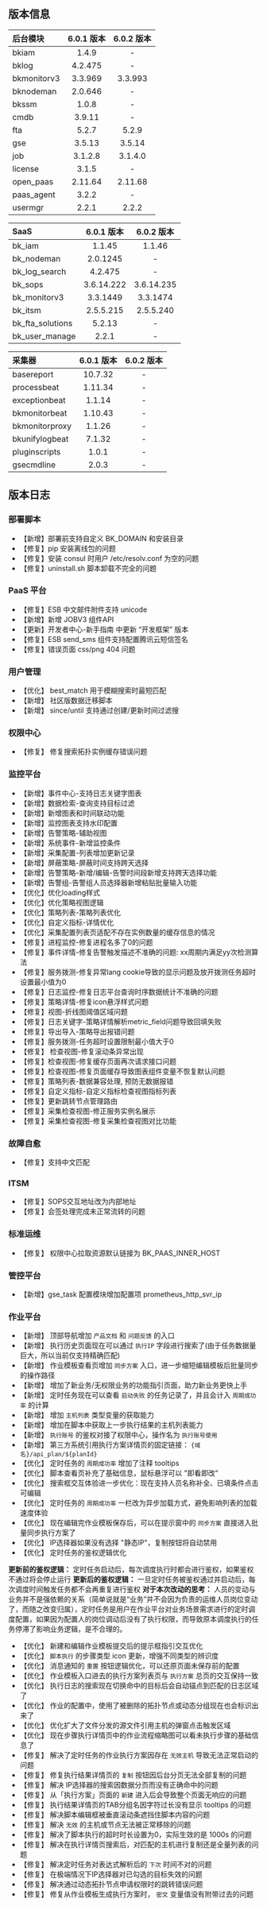 ## 版本信息

| 后台模块    | 6.0.1 版本    | 6.0.2 版本|
| :----------- | :-------: | :-------: |
| bkiam       | 1.4.9  |-|
| bklog       | 4.2.475 |-|
| bkmonitorv3 |3.3.969|3.3.993|
| bknodeman   | 2.0.646 |-|
| bkssm       | 1.0.8   |-|
| cmdb        | 3.9.11  |-|
| fta         | 5.2.7   |5.2.9|
| gse         | 3.5.13  |3.5.14|
| job         | 3.1.2.8 |3.1.4.0|
| license     | 3.1.5   |-|
| open_paas   | 2.11.64|2.11.68|
| paas_agent  | 3.2.2 |-|
| usermgr     | 2.2.1   |2.2.2|

| SaaS             | 6.0.1 版本       | 6.0.2 版本     |
| :---------------- | :----------: | :----------: |
| bk_iam           | 1.1.45  |1.1.46|
| bk_nodeman       | 2.0.1245|-|
| bk_log_search    | 4.2.475|-|
| bk_sops          | 3.6.14.222 |3.6.14.235|
| bk_monitorv3     | 3.3.1449 |3.3.1474|
| bk_itsm          | 2.5.5.215|2.5.5.240|
| bk_fta_solutions |5.2.13|-|
| bk_user_manage   |2.2.1|-|

| 采集器         | 6.0.1 版本    | 6.0.2 版本     |
| :------- | :-------: |:--------:|
| basereport     | 10.7.32 |-|
| processbeat    | 1.11.34 |-|
| exceptionbeat  | 1.1.14  |-|
| bkmonitorbeat  | 1.10.43 |-|
| bkmonitorproxy | 1.1.26  |-|
| bkunifylogbeat | 7.1.32  |-|
| pluginscripts  | 1.0.1   |-|
| gsecmdline     | 2.0.3   |-|

## 版本日志

### 部署脚本
- 【新增】部署前支持自定义 BK_DOMAIN 和安装目录
- 【修复】pip 安装离线包的问题
- 【修复】安装 consul 时用户 /etc/resolv.conf 为空的问题
- 【修复】uninstall.sh 脚本卸载不完全的问题

### PaaS 平台

- 【修复】ESB 中文邮件附件支持 unicode
- 【新增】新增 JOBV3 组件API
- 【更新】开发者中心-新手指南 中更新 “开发框架” 版本
- 【修复】ESB send_sms 组件支持配置腾讯云短信签名
- 【修复】错误页面 css/png 404 问题

### 用户管理

- 【优化】 best_match 用于模糊搜索时最短匹配
- 【新增】 社区版数据迁移脚本
- 【新增】 since/until 支持通过创建/更新时间过滤搜

### 权限中心

- 【修复】 修复搜索拓扑实例缓存错误问题

### 监控平台

- 【新增】事件中心-支持日志关键字图表
- 【新增】数据检索-查询支持目标过滤
- 【新增】新增图表和时间联动功能
- 【新增】监控图表支持水印配置
- 【新增】告警策略-辅助视图
- 【新增】系统事件-新增监控条件
- 【新增】采集配置-列表增加更新记录
- 【新增】屏蔽策略-屏蔽时间支持跨天选择
- 【新增】告警策略-新增/编辑-告警时间段新增支持跨天选择功能
- 【新增】告警组-告警组人员选择器新增粘贴批量输入功能
- 【优化】优化loading样式
- 【优化】优化策略视图逻辑
- 【优化】策略列表-策略列表优化
- 【优化】自定义指标-详情优化
- 【优化】采集配置列表页适配不存在实例数量的缓存信息的情况
- 【修复】进程监控-修复进程名多了0的问题
- 【修复】事件详情-修复告警触发描述不准确的问题: xx周期内满足yy次检测算法
- 【修复】服务拨测-修复异常lang cookie导致的显示问题及放开拨测任务超时设置最小值为0
- 【修复】日志监控-修复日志平台查询时序数据统计不准确的问题
- 【修复】策略详情-修复icon悬浮样式问题
- 【修复】视图-折线图阈值区域问题
- 【修复】日志关键字-策略详情解析metric_field问题导致回填失败
- 【修复】导出导入-策略导出报错问题
- 【修复】服务拨测-任务超时设置限制最小值大于0
- 【修复】 检查视图-修复滚动条异常出现
- 【修复】检查视图-修复缓存页面再次请求接口问题
- 【修复】检查视图-修复页面缓存导致图表组件变量不恢复默认问题
- 【修复】策略列表-数据兼容处理, 预防无数据报错
- 【修复】自定义指标-自定义指标检查视图指标列表
- 【修复】更新跳转节点管理路由
- 【修复】采集检查视图-修正服务实例名展示
- 【修复】采集检查视图-修复采集检查视图对比功能

### 故障自愈
- 【修复】支持中文匹配

### ITSM
- 【修复】SOPS交互地址改为内部地址
- 【修复】会签处理完成未正常流转的问题
### 标准运维
- 【修复】 权限中心拉取资源默认链接为 BK_PAAS_INNER_HOST

### 管控平台
- 【新增】gse_task 配置模块增加配置项 prometheus_http_svr_ip

### 作业平台
- 【新增】 顶部导航增加  `产品文档`  和  `问题反馈`  的入口
- 【新增】 执行历史页面现在可以通过  `执行IP`  字段进行搜索了(由于任务数据量巨大，所以当前仅支持精确匹配)
- 【新增】 作业模板查看页增加  `同步方案`  入口，进一步缩短编辑模板后批量同步的操作路径
- 【新增】 增加了新业务/无权限业务的功能指引页面，助力新业务更快上手
- 【新增】 定时任务现在可以查看  `启动失败`  的任务记录了，并且会计入  `周期成功率`  的计算
- 【新增】 增加  `主机列表`  类型变量的获取能力
- 【新增】 增加在脚本中获取上一步执行结果的主机列表能力
- 【新增】  `执行账号`  的鉴权对接了权限中心，操作名为  `执行账号使用` 
- 【新增】 第三方系统引用执行方案详情页的固定链接： `{域名}/api_plan/${planId}` 
- 【优化】 定时任务的  `周期成功率`  增加了注释 tooltips
- 【优化】 脚本查看页补充了基础信息，鼠标悬浮可以 "即看即改"
- 【优化】 搜索框交互体验进一步优化：现在支持人员名称补全、已填条件点击可编辑
- 【优化】 定时任务的  `周期成功率`  一栏改为异步加载方式，避免影响列表的加载速度体验
- 【优化】 现在编辑完作业模板保存后，可以在提示窗中的  `同步方案`  直接进入批量同步执行方案了
- 【优化】 IP选择器如果没有选择 "静态IP"，复制按钮将自动禁用
- 【优化】 定时任务的鉴权逻辑优化
> 
**更新前的鉴权逻辑：**
定时任务启动后，每次调度执行时都会进行鉴权，如果鉴权不通过将会停止运行
**更新后的鉴权逻辑：**
一旦定时任务被鉴权通过并启动后，每次调度时间触发任务都不会再重复进行鉴权
**对于本次改动的思考：**
人员的变动与业务并不是强依赖的关系（简单说就是“业务”并不会因为负责的运维人员岗位变动了，而随之改变归属），定时任务是用户在作业平台对业务场景需求进行的定时调度配置，如果因为配置人的岗位调动后没有了执行权限，而导致原本调度执行的任务停滞了影响业务逻辑，是不合理的。

- 【优化】 新建和编辑作业模板提交后的提示框指引交互优化
- 【优化】  `脚本执行`  的步骤类型 icon 更新，增强不同类型的辨识度
- 【优化】 消息通知的  `重置`  按钮逻辑优化，可以还原页面未保存前的配置
- 【优化】 作业模板入口进去的执行方案列表页与  `执行方案`  总页的交互保持一致
- 【优化】 执行日志的搜索现在切换命中的目标后会自动锚点到匹配的日志区域了
- 【优化】 作业的配置中，使用了被删除的拓扑节点或动态分组现在也会标识出来了
- 【优化】 优化扩大了文件分发的源文件引用主机的弹窗点击触发区域
- 【优化】 现在步骤执行详情页中的作业流程缩略图可以看未执行步骤的基础信息了
- 【修复】 解决了定时任务的作业执行方案因存在  `无效主机`  导致无法正常启动的问题
- 【修复】 修复执行结果详情页的  `复制`  按钮因后台分页无法全部复制的问题
- 【修复】 解决 IP选择器的搜索因数据分页而没有正确命中的问题
- 【修复】 从「执行方案」页面的  `新建`  进入后会导致整个页面无响应的问题
- 【修复】 执行结果详情页的TAB分组名因字符过长没有显示 tooltips 的问题
- 【修复】 解决脚本编辑框被垂直滚动条遮挡住脚本内容的问题
- 【修复】 解决  `无效`  的主机或节点无法被正常移除的问题
- 【修复】 解决了脚本执行的超时时长设置为0，实际生效的是 1000s 的问题
- 【修复】 解决在执行详情页搜索后，对匹配的主机进行复制还是全量列表的问题
- 【修复】 解决定时任务对表达式解析后的  `下次`  时间不对的问题
- 【修复】 在极端情况下IP选择器对已勾选的目标失效的问题
- 【修复】 解决通过动态拓扑节点申请权限时的跳转错误问题
- 【修复】 修复从作业模板生成执行方案时， `密文`  变量值没有附带过去的问题